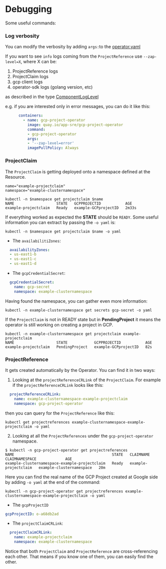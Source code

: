 # Debugging

Some useful commands:

### Log verbosity

You can modify the verbosity by adding `args:`to the [operator.yaml](../deploy/operator.yaml)

If you want to see `info` logs coming from the `ProjectReference` use `--zap-level=X`, where X can be:

1. ProjectReference logs
2. ProjectClaim logs
3. gcp client logs
4. operator-sdk logs (golang version, etc)

as described in the type [ComponentLogLevel](../pkg/util/types/comonentloglevel.go)

e.g. if you are interested only in error messages, you can do it like this:

```yaml
      containers:
        - name: gcp-project-operator
          image: quay.io/app-sre/gcp-project-operator
          command:
          - gcp-project-operator
          args:
          - '--zap-level=error'
          imagePullPolicy: Always
```

### ProjectClaim

The `ProjectClaim` is getting deployed onto a namespace defined at the Resource.

```kube
name="example-projectclaim"
namespace="example-clusternamespace"

kubectl -n $namespace get projectclaim $name
NAME                   STATE   GCPPROJECTID           AGE
example-projectclaim   Ready   example-GCPprojectID   2m33s
```

If everything worked as expected the **STATE** should be `READY`.
Some useful information you can extract by passing the `-o yaml` is:

```
kubectl -n $namespace get projectclaim $name -o yaml
```

* The `availabilitiZones`:

```yaml
  availabilityZones:
  - us-east1-b
  - us-east1-c
  - us-east1-d
```

* The `gcpCredentialSecret`:

```yaml
  gcpCredentialSecret:
    name: gcp-secret
    namespace: example-clusternamespace
```

Having found the namespace, you can gather even more information:

```
kubectl -n example-clusternamespace get secrets gcp-secret -o yaml
```

If the `ProjectClaim` is not in READY state but in **PendingProject** it means the operator is still working on creating a project in GCP.

```kube
kubectl -n example-clusternamespace get projectclaim example-projectclaim
NAME                   STATE            GCPPROJECTID           AGE
example-projectclaim   PendingProject   example-GCPprojectID   82s
```

### ProjectReference

It gets created automatically by the Operator.
You can find it in two ways:

1. Looking at the `projectReferenceCRLink` of the `ProjectClaim`. For example if the `projectReferenceCRLink` looks like this:

```yaml
  projectReferenceCRLink:
    name: example-clusternamespace-example-projectclaim
    namespace: gcp-project-operator
```

then you can query for the `ProjectReference` like this:

```
kubectl get projectreferences example-clusternamespace-example-projectclaim -o yaml
```

2. Looking at all the `ProjectReferences` under the `gcp-project-operator` namespace.

```kube
$ kubectl -n gcp-project-operator get projectreferences
NAME                                            STATE   CLAIMNAME              CLAIMNAMESPACE             AGE
example-clusternamespace-example-projectclaim   Ready   example-projectclaim   example-clusternamespace   20m
```

Here you can find the real name of the GCP Project created at Google side by adding `-o yaml` at the end of the command:

```
kubectl -n gcp-project-operator get projectreferences example-clusternamespace-example-projectclaim -o yaml
```

* The `gcpProjectID`

```yaml
gcpProjectID: o-a68db2ad
```

* The `projectClaimCRLink`:

```yaml
  projectClaimCRLink:
    name: example-projectclaim
    namespace: example-clusternamespace
```

Notice that both `ProjectClaim` and `ProjectReference` are cross-referencing each other. That means if you know one of them, you can easily find the other.
